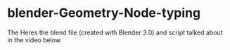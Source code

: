 # blender-Geometry-Node-typing
The Heres the blend file (created with Blender 3.0) and script talked about in the video below.
